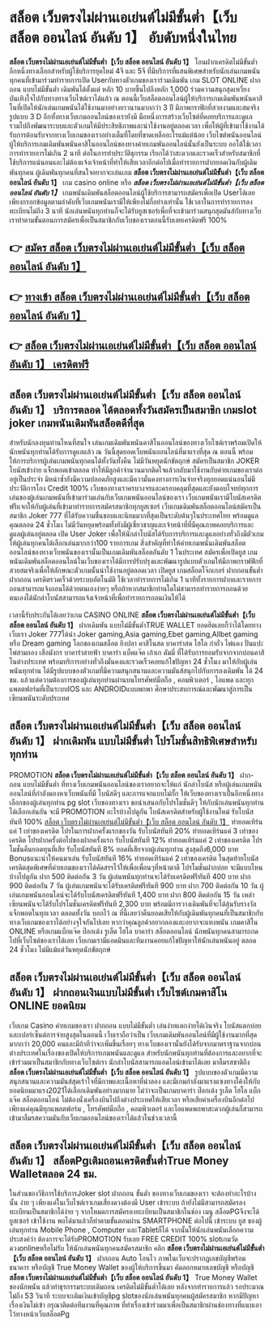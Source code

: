 # สล็อต เว็บตรงไม่ผ่านเอเย่นต์ไม่มีขั้นต่ำ【เว็บ สล็อต ออนไลน์ อันดับ 1】  อับดับหนึ่งในไทย 

**สล็อต เว็บตรงไม่ผ่านเอเย่นต์ไม่มีขั้นต่ำ【เว็บ สล็อต ออนไลน์ อันดับ 1】** โอนฝากเครดิตไม่มีขั้นต่ำ  อีกหนึ่งทางเลือกสำหรับผู้ใช้บริการยุคใหม่ 4จี และ 5จี ที่มีบริการที่แสนพิเศษสำหรับนักเล่นเกมพนันทุกคนที่เข้ามาร่วมทำรายการเปิด Userกับทางตัวเกมของเราร่วมเดิมพัน เกม SLOT ONLINE ฝากถอน แบบไม่มีขั้นต่ำ เดิมพันได้ตั้งแต่ หลัก 10 บาทขึ้นไปถึงหลัก 1,000 ร่วมความสนุกสุดเหวี่ยง บันเทิงใจไปกับทางทางเว็บไซต์เราได้แล้ว ณ ตอนนี้เว็บสล็อตออนไลน์ผู้ให้บริการเกมเดิมพันพนันคาสิโนที่เปิดให้นักเล่นเกมพนันได้ใช้งานมาอย่างยาวนานมากกว่า 3 ปี มีภาพกราฟิกที่สวยงามและสมจริง รูปแบบ 3 D
อีกทั้งทางเว็บเกมออนไลน์ของเรายังมี มือหนึ่งการสร้างเว็บไซต์ที่คอยบริการและดูแล  รวมไปถึงพัฒนาระบบและตัวเกมให้มีประสิทธิภาพและน่าใช้งานอยู่ตลอดเวลา เพื่อให้ผู้ที่เข้ามาใช้งานได้รับการต้อนรับจากทางเว็บเกมของเราอย่างเต็มที่โดยที่ขาดเหลืออะไรแม้แต่น้อย เว็บไซต์พนันออนไลน์ผู้ให้บริการเกมเดิมพันพนันคาสิโนออนไลน์ของทางค่ายเกมพันออนไลน์นั้นยังเป็นระบบ ออโต้ใช้เวลาการทำรายการไม่เกิน 2 นาที ต่อในการทำประวัติธุกรรม เรียกได้ว่าสะดวกและรวดเร็วสำหรับสมาชิกที่ใช้บริการแน่นอนและไม่ต้องแจ้งเจ้าหน้าที่ทำให้เสียเวลาอีกต่อไปเมื่อทำรายการฝากยอดเงินกับผู้เดิมพันทุกคน
ผู้เดิมพันทุกคนที่สนใจอยากจะเล่นเกม **สล็อต เว็บตรงไม่ผ่านเอเย่นต์ไม่มีขั้นต่ำ【เว็บ สล็อต ออนไลน์ อันดับ 1】** เกม casino online หรือ ***สล็อต เว็บตรงไม่ผ่านเอเย่นต์ไม่มีขั้นต่ำ【เว็บ สล็อต ออนไลน์ อันดับ 1】*** เกมพนันเดิมพันสล็อตออนไลน์ผู้ใช้บริการสามารถสมัครเพื่อเปิด Userได้เลยเพียงกรอกข้อมูลตามลำดับที่เว็บเกมพนันเรามีให้เพียงไม่กี่อย่างเท่านั้น ใช้เวลาในการทำรายการลงทะเบียนไม่ถึง 3 นาที นักเล่นพนันทุกท่านก็จะได้รับยูสเซอร์เพื่อที่จะเข้ามาร่วมสนุกสุดมันส์กับทางเว็บเราทำตามขั้นตอนการสมัครเพื่อเป็นสมาชิกกับเว็บของเราตอนนี้รับเลยเครดิตฟรี 100%

## 👉 [สมัคร สล็อต เว็บตรงไม่ผ่านเอเย่นต์ไม่มีขั้นต่ำ【เว็บ สล็อต ออนไลน์ อันดับ 1】](https://archa888.com/)
## 👉 [ทางเข้า สล็อต เว็บตรงไม่ผ่านเอเย่นต์ไม่มีขั้นต่ำ【เว็บ สล็อต ออนไลน์ อันดับ 1】](https://archa888.com/)
## 👉 [สล็อต เว็บตรงไม่ผ่านเอเย่นต์ไม่มีขั้นต่ำ【เว็บ สล็อต ออนไลน์ อันดับ 1】 เครดิตฟรี](https://archa888.com/)

## สล็อต เว็บตรงไม่ผ่านเอเย่นต์ไม่มีขั้นต่ำ【เว็บ สล็อต ออนไลน์ อันดับ 1】 บริการตลอด ได้ตลอดทั้งวันสมัครเป็นสมาชิก เกมslot joker เกมพนันเดิมพันสล็อตดีที่สุด

สำหรับนักลงทุนท่านไหนที่สนใจ เล่นเกมเดิมพันพนันคาสิโนออนไลน์ของทางเว็บไซต์เราพร้อมเปิดให้นักพนันทุกท่านได้รับการดูแลแล้ว ณ วันนี้สุดยอดเว็บพนันออนไลน์ที่มาแรงที่สุด ณ ตอนนี้ พร้อมให้การบริการผู้เล่นเกมพนันทุกคนได้ทั้งวันทั้งคืน ไม่มีวันหยุดนักขัตฤกษ์ สมัครเป็นสมาชิก JOKER โบนัสเข้าง่าย แจ็กพอตเข้าตลอด ทำให้มีลูกค้าจำนวนมากติดใจแล้วกลับมาใช้งานกับค่ายเกมของเราต่ออยู่เป็นประจำ มิหนำซ้ำยังมีความปลอดภัยสูงและมีความั่นคงทางการเงินจ่ายจริงทุกยอดแน่นอนไม่มีประวัติการโกง Credit 100% เว็บของทางเราครบวงจรและครอบคลุมที่สุดและยังตอบโจทย์ทุกการเล่นของผู้เล่นเกมพนันที่เข้ามาร่วมเล่นกับเว็บเกมพนันออนไลน์ของเรา
เว็บเกมพนันเรามีโบนัสเครดิตฟรีแจกให้กับผู้เล่นที่เข้ามาทำรายการสมัครสมาชิกทุกยูสเซอร์ เว็บเกมเดิมพันสล็อตออนไลน์สมัครเป็นสมาชิก Joker 777 ที่ได้รับความชื่นชอบและนิยมมากที่สุดเป็นระดับต้นๆในประเทศไทย พร้อมดูแลคุณตลอด 24 ชั่วโมง ไม่มีวันหยุดพร้อมทั้งยังมีผู้เชี่ยวชาญและเจ้าหน้าที่ที่มีคุณภาพคอยบริการและดูแลผู้เล่นอยู่ตลอด เปิด User Joker เพื่อให้นักล่าโบนัสได้รับการบริการและดูแลอย่างทั่วถึงมีตัวเกมให้ผู้เล่นทุกคนได้เลือกเล่นมากกว่า100 รายการเกม
สิ่งสำคัญที่ทำให้ค่ายเกมพนันเดิมพันสล็อตออนไลน์ของทางเว็บพนันของเรานั้นเป็นเกมเดิมพันสล็อตอันดับ 1 ในประเทศ สมัครเพื่อเปิดยูส  เกมพนันเดิมพันสล็อตออนไลน์ในเว็บของเราได้มีการปรับปรุงและพัฒนารูปแบบตัวเกมให้มีภาพกราฟฟิกที่สวยสมจริงเพื่อให้ลักษณะตัวเกมนั้นน่าใช้งานอยู่ตลอดเวลา เปิดยูส เกมสล็อตโจ๊กเกอร์ ฝากถอนขั้นต่ำ ฝากถอน เครดิตรวดเร็วด้วยระบบอัตโนมัติ ใช้เวลาทำรายการไม่เกิน 1 นาทีทั้งรายการฝากและรายการถอนสามารถแจ้งถอนได้ด้วยตนเองง่ายๆ หรือถ้าหากสมาชิกท่านใดไม่สามารถทำรายการถอนด้วยตนเองได้นักล่าโบนัสสามารถแจ้งเจ้าหน้าที่เพื่อทำรายการถอนเงินให้ได้

เวลานี้รับประกันได้เลยว่าเกม CASINO ONLINE **สล็อต เว็บตรงไม่ผ่านเอเย่นต์ไม่มีขั้นต่ำ【เว็บ สล็อต ออนไลน์ อันดับ 1】** ฝากเดิมพัน แบบไม่มีขั้นต่ำTRUE WALLET ยอดฮิตเลยก็ว่าได้โดยทางเว็บเรา Joker 777ได้นำ  Joker gaming,Asia gaming,Ebet gaming,Allbet gaming หรือ Dream gaming โลกของเกมสล็อต ยิงปลา คาสิโนสด บาคาร่าสด ไฮโล กำถั่ว ไพ่แคง ปั่นแปะ ไพ่สามกอง เสือมังกร บาคาร่าสายฟ้า บาคาร่า แบ็คแจ๊ค เก้าเก ดัมมี่ ที่ได้รับการยอมรับจากจากบ่อนคาสิโนต่างประเทศ พร้อมบริการอย่างทั่วถึงมั่นคงและรวดเร็วคอยแก้ไขปัญหา 24 ชั่วโมง มาให้กับผู้เล่นพนันทุกท่าน ได้มีรูปแบบของตัวเกมที่มีความสนุกสนานและความมันส์สนุกไปกับการลงเดิมพัน ได้ 24 ชม. แล้วแต่ความต้องการของผู้เล่นทุกท่านผ่านบนโทรศัพท์มือถือ , คอมพิวเตอร์ , ไอแพด และทุกแพลตฟอร์มที่เป็นระบบIOS และ ANDROIDแบบพกพา ศึกษาประสบการณ์และพัฒนาสู่การเป็นเซียนพนันระดับประเทศ

## สล็อต เว็บตรงไม่ผ่านเอเย่นต์ไม่มีขั้นต่ำ【เว็บ สล็อต ออนไลน์ อันดับ 1】 ฝากเดิมพัน แบบไม่มีขั้นต่ำ โปรโมชั่นสิทธิพิเศษสำหรับทุกท่าน

 PROMOTION  **สล็อต เว็บตรงไม่ผ่านเอเย่นต์ไม่มีขั้นต่ำ【เว็บ สล็อต ออนไลน์ อันดับ 1】** ฝาก-ถอน แบบไม่มีขั้นต่ำ ที่ทางเว็บเกมพนันออนไลน์ของเราอยากจะให้แก่  นักล่าโบนัส หรือผู้เล่นเกมพนันออนไลน์ที่กำลังมองหาเว็บพนันที่มี โบนัสดีๆ และการแจกแบบไม่กั๊ก ให้เว็บของทางเราเป็นอีกหนึ่งทางเลือกของผู้เล่นทุกท่าน pg slot เว็บของทางเรา ขอนำเสนอกับโปรโมชั่นดีๆ ให้กับนักเล่นพนันทุกท่านได้เลือกเล่นกัน จะมี PROMOTION อะไรบ้างไปดูกัน
โบนัสเครดิตสำหรับผู้ใช้งานใหม่ รับโบนัสทันที 100% [สล็อต เว็บตรงไม่ผ่านเอเย่นต์ไม่มีขั้นต่ำ【เว็บ สล็อต ออนไลน์ อันดับ 1】](https://archa888.com/) ทำยอดเทิร์นแค่ 1 เท่าของเครดิต
โปรในการฝากครั้งแรกของวัน รับโบนัสทันที 20% ทำยอดเทิร์นแค่ 3 เท่าของเครดิต
โปรฝากครั้งต่อไปของฝากครั้งแรก รับโบนัสทันที 12% ทำยอดเทิร์นแค่ 2 เท่าของเครดิต
โปรโมชั่นคืนยอดทุนที่เสีย รับโบนัสทันที 8% ยอดที่เสียจากผู้เล่นทุกท่าน สูงสุดถึง6,000 บาท
Bonusแนะนำให้คนมาเล่น รับโบนัสทันที 16% ทำยอดเทิร์นแค่ 2 เท่าของเครดิต
ในสุดท้ายโบนัสเครดิตสุดพิเศษที่ค่ายเกมของเราได้คัดสรรไว้ให้เพื่อเพื่อนๆที่หน้าตาดี โปรโมชั่นฝากบ่อย จะมีแบบไหนบ้างไปดูกัน
ฝาก 500 ติดต่อกัน 3 วัน ผู้เล่นพนันทุกท่านจะได้รับเครดิตฟรีทันที 400 บาท
ฝาก 900 ติดต่อกัน 7 วัน ผู้เล่นเกมพนันจะได้รับเครดิตฟรีทันที 900 บาท
ฝาก 700 ติดต่อกัน 10 วัน ผู้เล่นเกมพนันออนไลน์จะได้รับโบนัสเครดิตฟรีทันที 1,400 บาท
ฝาก 800 ติดต่อกัน 15 วัน เหล่าเซียนพนันจะได้รับโปรโมชั่นเครดิตฟรีทันที 2,300 บาท
พร้อมมีการวางเดิมพันที่จะได้ลุ้นรับรางวัลแจ็กพอตในทุกเวลา ตลอดทั้งวัน บอกไว้ ณ ที่นี้เลยว่าคืนยอดเสียให้กับผู้เดิมพันทุกคนที่เป็นสมาชิกกับทางเว็บเกมของเราได้อย่างจุใจกันไปเลย หากว่าคุณลูกค้าอยากลองและอยากจะแทงพนัน เกมคาสิโน ONLINE หรือเกมแบ็กแจ๊ค ป๊อกเด้ง รูเล็ต ไฮโล บาคาร่า สล็อตออนไลน์ นักพนันทุกคนสามารถกดไปที่เว็บไซต์ของเราได้เลย เว็บเกมเรามีแอดมินและทีมงานคอยแก้ไขปัญหาให้นักเล่นพนันอยู่ ตลอด 24 ชั่วโมง ไม่มีแม้แต่วันหยุดนักขัตฤกษ์

## สล็อต เว็บตรงไม่ผ่านเอเย่นต์ไม่มีขั้นต่ำ【เว็บ สล็อต ออนไลน์ อันดับ 1】 ฝากถอนเงินแบบไม่มีขั้นต่ำ  เว็บไซต์เกมคาสิโน ONLINE ยอดนิยม

เว็บเกม Casino ค่ายเกมของเรา ฝากถอน แบบไม่มีขั้นต่ำ เล่นง่ายแตกง่ายได้เงินจริง โบนัสแตกบ่อยและเปอร์เซ็นต์การจ่ายสูงสุดในตอนนี้ เว็บเราถือว่าเป็น เว็บเกมเดิมพันออนไลน์ที่มีผู้ใช้งานมากที่สุดมากกว่า 20,000 คนและมีถ้าทีว่าจะเพิ่มขึ้นเรื่อยๆ ทางเว็บของเรานั้นยังได้รับจากมาตราฐานจากบ่อนต่างประเทศในเรื่องของเปิดให้บริการเกมพนันและดูแล สำหรับนักพนันทุกท่านที่ต้องการและอยากที่จะเข้าร่วมมาเป็นสมาชิกกับทางเว็บไซต์เรา นักล่าโบนัสสามารถแอดไลน์เข้ามาได้เลย
	มาลิ้มรสชาติถึง **สล็อต เว็บตรงไม่ผ่านเอเย่นต์ไม่มีขั้นต่ำ【เว็บ สล็อต ออนไลน์ อันดับ 1】** รูปแบบของตัวเกมมีความสนุกสนานและความมันส์สุดเร้าใจที่มีภาพและเนื้อหาที่น่าลอง และมีเกมกำลังมาแรงแซงทางโค้งให้กับยอดนิยมมาแรง2021ได้เลือกเดิมพันอย่างมากมาย  ไม่ว่าจะเป็นเกมบาคาร่า ป๊อกเด้ง รูเล็ต ไฮโล แบ็กแจ๊ค สล็อตออนไลน์ ไม่ต้องนั่งเครื่องบินไปถึงต่างประเทศให้เสียเวลา หรือเสียค่าเครื่องบินอีกต่อไป เพียงแค่คุณมีทุกแพลตฟอร์ม , โทรศัพท์มือถือ , คอมพิวเตอร์ และไอแพดพกพาสะดวกผู้เล่นก็สามารถเข้ามาลิ้มรสความมันกับเว็บเกมออนไลน์ของเราได้แล้วในช่วงเวลานี้

## สล็อต เว็บตรงไม่ผ่านเอเย่นต์ไม่มีขั้นต่ำ【เว็บ สล็อต ออนไลน์ อันดับ 1】 สล็อตPgเติมถอนเครดิตขั้นต่ำTrue Money Walletตลอด 24 ชม.

ในส่วนของวิธีการใช้บริการJoker slot ฝากถอน ขั้นต่ำ ของทางเว็บเกมของเรา จะต้องทำอะไรบ้างนั้น ง่าย ๆ เพียงแค่ในเว็บไซต์เราเกมเสี่ยงดวงต้องมี User เข้าระบบ ถ้ายังไม่มีสามารถสมัครลงทะเบียนเป็นสมาชิกได้ง่าย ๆ จากโหมดการสมัครลงทะเบียนเป็นสมาชิกในช่อง เมนู สล็อตPGจึงจะได้ ยูสเซอร์ เข้าใช้งาน พอได้มาแล้วก็ทำตามขั้นตอนผ่าน SMARTPHONE ต่อไปนี้
เข้าระบบ ยูส  ของผู้เล่นทุกท่าน Mobile Phone , Computer และTabletก็ได้
จากนั้นให้นักเล่นพนันเลือกความประสงค์ว่า ต้องการจะได้รับPROMOTION รับเลย FREE CREDIT 100% slotเกมวัดดวงonlineหรือไม่รับ
ให้นักเล่นพนันทุกคนสมัครสมาชิก คลิก **สล็อต เว็บตรงไม่ผ่านเอเย่นต์ไม่มีขั้นต่ำ【เว็บ สล็อต ออนไลน์ อันดับ 1】** ฝากถอน Auto โอนไว ภาพในเว็บจะปรากฏเลขบัญชีพร้อมธนาคาร หรือบัญชี True Money Wallet ของผู้ให้บริการขึ้นมา
คัดลอกหมายเลขบัญชี หรือบัญชี **สล็อต เว็บตรงไม่ผ่านเอเย่นต์ไม่มีขั้นต่ำ【เว็บ สล็อต ออนไลน์ อันดับ 1】** True Money Wallet ของนักพนัน แล้วทำธุรกรรมระบบเติมถอน เครดิตไม่มีขั้นต่ำได้เลย
หลังจากทำรายการแล้ว รอประมาณไม่ถึง 53 วินาที ระบบจะเติมเงินเข้าบัญชีpg slotของนักเล่นพนันทุกคนผู้สมัครสมาชิก
หากมีปัญหาเรื่องเงินไม่เข้า กรุณาติดต่อทีมงานที่คุณภาพ ที่ทำเรื่องเข้าร่วมมาเพื่อเป็นสมาชิกผ่านช่องทางที่แนบเอาไว้ทางหน้าเว็บสล็อตPg


